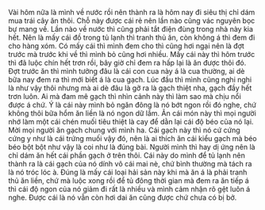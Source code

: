 Vài hôm nữa là mình về nước rồi nên thành ra là hôm nay đi siêu thị chỉ dám mua trái cây ăn thôi. Chỗ này được cái rẻ nên lần nào cũng vác nguyên bọc bự mang về. Lần nào về nước thì cũng phải tắt điện đùng trong nhà này kia hết. Nên là mấy cái đồ trong tủ lạnh thì tranh thủ ăn, còn không á thì đem đi cho hàng xóm. Có mấy cái thì mình đem cho thì cũng hơi ngại nên là đợt trước mà trước khi về thì mình bỏ cũng hơi nhiều. Mấy cái này thì hôm trước thì đã luộc chín hết trơn rồi, bây giờ chỉ đem ra hấp lại là ăn được thôi đó. Đợt trước ăn thì mình tưởng đâu là cái con cua này á là cua thường, ai dè bữa nay đem ra thì mới biết á là cua gạch. Lúc đầu thì mình cũng nghi nghi là như vậy thôi nhưng mà ai dè đâu là gỡ ra là gạch thiệt nha, gạch đầy hết trơn luôn. Ai mà đam mê gạch thì nhìn cảnh này thì làm sao mà chịu nổi được á chứ. Ý là cái này mình bỏ ngăn đông là nó bớt ngon rồi đó nghe, chứ không thôi bữa hổm ăn liền là nó ngon dữ lắm. Ăn cái món này thì mọi người nhớ làm một cái chén muối tiêu thiệt là cay để dằn lại cái độ béo của nó lại. Mời mọi người ăn gạch chung với mình ha. Cái gạch này thì nó cứ cứng cứng y như là cái trứng muối vậy đó, nên là ai thích ăn cái kiểu gạch mà béo béo bột bột như vậy là coi như là đúng bài. Người mình thì hay dị ứng nên là chỉ dám ăn hết cái phần gạch ở trên thôi. Cái này do mình để tủ lạnh nên thành ra là cái gạch của nó dính vô cái mai nè, chứ bình thường mà tách ra là nó tróc lóc à. Đúng là mấy cái loại hải sản này khi mà ăn á là phải tranh thủ ăn liền, chứ mà luộc xong rồi để tủ đông thời gian mà đem ra ăn tiếp á thì cái độ ngon của nó giảm đi rất là nhiều và mình cảm nhận rõ gệt luôn á nghe. Được cái là nó vẫn còn hơi dai ăn cũng được chứ chưa có bị bở.